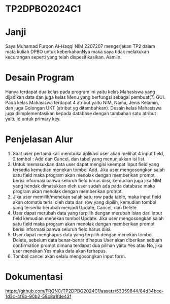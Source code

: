 # TP2DPBO2024C1

# Janji
Saya Muhamad Furqon Al-Haqqi NIM 2207207 mengerjakan TP2 dalam mata kuliah DPBO
untuk keberkahanNya maka saya tidak melakukan kecurangan seperti yang telah dispesifikasikan. Aamiin.

# Desain Program
Hanya terdapat dua kelas pada program ini yaitu kelas Mahasiswa yang dijadikan data dan juga kelas Menu yang berfungsi sebagai pembuat(?) GUI.
Pada kelas Mahasiswa terdapat 4 atribut yaitu NIM, Nama, Jenis Kelamin, dan juga Golongan UKT (atribut yg ditambahkan).
Desain kelas Mahasiswa juga diimplementasikan kepada database dengan tambahan satu atribut yaitu id untuk primary key.

# Penjelasan Alur
1. Saat user pertama kali membuka aplikasi user akan melihat 4 input field, 2 tombol : Add dan Cancel, dan tabel yang menunjukkan isi list.
2. Untuk memasukkan data user dapat mengisi keempat input field yang tersedia kemudian menekan tombol Add. Jika user mengosongkan salah satu field maka program akan menolak dengan memberikan prompt berisi informasi bahwa seluruh field harus diisi, kemudian juga jika NIM yang hendak dimasukkan oleh user sudah ada pada database maka program akan menolak dengan memberikan prompt.
3. Jika user memilih/menekan salah satu row pada table, maka input field akan otomatis terisi oleh data dari row yang dipilih, kemudian tombol yang tersedia berubah menjadi Update, Cancel, dan Delete.
4. User dapat merubah data yang terpilih dengan merubah isian dari input field kemudian menekan tombol Update. Jika user mengosongkan salah satu field maka program akan menolak dengan memberikan prompt berisi informasi bahwa seluruh field harus diisi.
5. User dapat menghapus data yang terpilih dengan menekan tombol Delete, sebelum data benar-benar dihapus User akan diberikan sebuah confirmation prompt dimana terdapat dua pilihan yaitu Yes atau No, jika user menekan Yes maka data akan terhapus.
6. Tombol cancel akan selalu mengosongkan input form.

# Dokumentasi
https://github.com/FRQNC/TP2DPBO2024C1/assets/53359844/84d34bce-1d3c-4f6b-90b2-58c8a1fde43f
